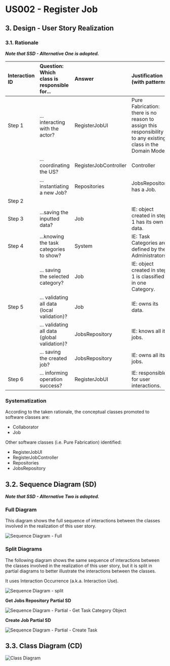# US002 - Register Job 

## 3. Design - User Story Realization 

### 3.1. Rationale

_**Note that SSD - Alternative One is adopted.**_

| Interaction ID  | Question: Which class is responsible for...   | Answer                | Justification (with patterns)                                                                                 |
|:----------------|:----------------------------------------------|:----------------------|:--------------------------------------------------------------------------------------------------------------|
| Step 1  		   | 	... interacting with the actor?              | RegisterJobUI         | Pure Fabrication: there is no reason to assign this responsibility to any existing class in the Domain Model. |
| 			  	   | 	... coordinating the US?                     | RegisterJobController | Controller                                                                                                    |
| 			  	   | 	... instantiating a new Job?                 | Repositories          | JobsRepository has a Job.                                                                                     |
| Step 2  		   | 	                                             |                       |                                                                                                               |
| Step 3  		   | 	...saving the inputted data?                 | Job                   | IE: object created in step 1 has its own data.                                                                |
| Step 4  		   | 	...knowing the task categories to show?      | System                | IE: Task Categories are defined by the Administrators.                                                        |
| 		           | 	... saving the selected category?            | Job                   | IE: object created in step 1 is classified in one Category.                                                   |
| Step 5  		   | 	... validating all data (local validation)?  | Job                   | IE: owns its data.                                                                                            |
| 			  	   | 	... validating all data (global validation)? | JobsRepository        | IE: knows all its jobs.                                                                                       |
| 			  	   | 	... saving the created job?                  | JobsRepository        | IE: owns all its jobs.                                                                                        |
| Step 6  		   | 	... informing operation success?             | RegisterJobUI         | IE: responsible for user interactions.                                                                        |

### Systematization ##

According to the taken rationale, the conceptual classes promoted to software classes are: 

* Collaborator
* Job

Other software classes (i.e. Pure Fabrication) identified: 

* RegisterJobUI
* RegisterJobController
* Repositories
* JobsRepository


## 3.2. Sequence Diagram (SD)

_**Note that SSD - Alternative Two is adopted.**_

### Full Diagram

This diagram shows the full sequence of interactions between the classes involved in the realization of this user story.

![Sequence Diagram - Full](svg/us002-sequence-diagram-full.svg)

### Split Diagrams

The following diagram shows the same sequence of interactions between the classes involved in the realization of this user story, but it is split in partial diagrams to better illustrate the interactions between the classes.

It uses Interaction Occurrence (a.k.a. Interaction Use).

![Sequence Diagram - split](svg/us002-sequence-diagram-split.svg)

**Get Jobs Repository Partial SD**

![Sequence Diagram - Partial - Get Task Category Object](svg/us002-sequence-diagram-partial-get-jobs-repository.svg)

**Create Job Partial SD**

![Sequence Diagram - Partial - Create Task](svg/us002-sequence-diagram-partial-create-job.svg)

## 3.3. Class Diagram (CD)

![Class Diagram](svg/us002-class-diagram.svg)